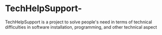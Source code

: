 # TechHelpSupport-
TechHelpSupport  is a project to solve people's need in terms of technical difficulties in software installation, programming, and other technical aspect
